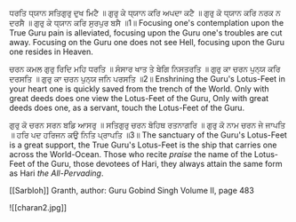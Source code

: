 ਧਰਤਿ ਧ੍ਯਾਨ ਸਤਿਗੁਰੁ ਦੁਖ ਮਿਟੈ ॥ ਗੁਰੁ ਕੇ ਧ੍ਯਾਨ ਕਰਿ ਅਪਦਾ ਕਟੈ ॥ 
ਗੁਰੁ ਕੋ ਧ੍ਯਾਨ ਕਰਿ ਨਰਕ ਨ ਦਰਸੈ ॥ ਗੁਰੁ ਕੇ ਧ੍ਯਾਨ ਕਰਿ ਸੁਰਪੁਰ ਬਸੈ ॥1॥
Focusing one's contemplation upon the True Guru pain is alleviated, focusing upon the Guru one's troubles are cut away. Focusing on the Guru one does not see Hell, focusing upon the Guru one resides in Heaven.

ਚਰਨ ਕਮਲ ਗੁਰੁ ਰਿਦਿ ਮਹਿ ਧਰਤਿ ॥ ਸੰਸਾਰ ਖਾਤ ਤੇ ਬੇਗਿ ਨਿਸਤਰਤਿ ॥ 
ਗੁਰੁ ਕਾ ਚਰਨ ਪੁਨ੍ਯ ਕਰਿ ਦਰਸਤਿ ॥ ਗੁਰੁ ਕਾ ਚਰਨ ਪੁਨ੍ਯ ਜਨਿ ਪਰਸਤਿ ॥2॥
Enshrining the Guru's Lotus-Feet in your heart one is quickly saved from the trench of the World. Only with great deeds does one view the Lotus-Feet of the Guru, Only with great deeds does one, as a servant, touch the Lotus-Feet of the Guru.

ਗੁਰੁ ਕੋ ਚਰਨ ਸਰਨ ਬਡਿ ਆਸਰੁ ॥ ਸਤਿਗੁਰੁ ਚਰਨ ਬੋਹਿਥ ਰਤਨਾਗਰਿ ॥ 
ਗੁਰੁ ਕੋ ਨਾਮ ਚਰਨ ਜੇ ਜਾਪਤਿ ॥ ਹਰਿ ਪਦ ਹਰਿਜਨ ਕਉ ਨਿਤਿ ਪ੍ਰਾਪਤਿ ॥3॥
The sanctuary of the Guru's Lotus-Feet is a great support, the True Guru's Lotus-Feet is the ship that carries one across the World-Ocean. Those who recite *praise* the name of the Lotus-Feet of the Guru, those devotees of Hari, they always attain the same form as Hari *the All-Pervading*.

[[Sarbloh]] Granth, author: Guru Gobind Singh
Volume II, page 483 

![[charan2.jpg]]